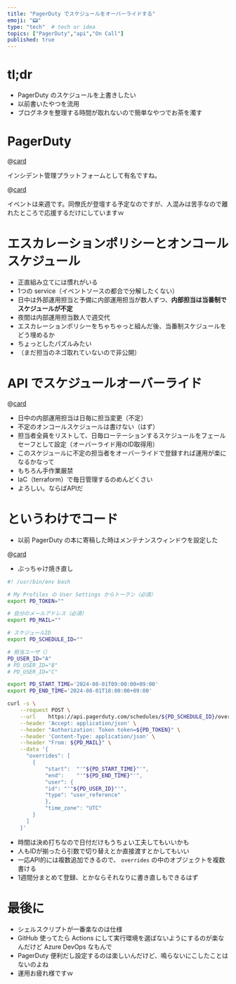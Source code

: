 ```yaml
---
title: "PagerDuty でスケジュールをオーバーライドする"
emoji: "📟"
type: "tech"  # tech or idea
topics: ["PagerDuty","api","On Call"]
published: true
---
```


# tl;dr

- PagerDuty のスケジュールを上書きしたい
- 以前書いたやつを流用
- ブログネタを整理する時間が取れないので簡単なやつでお茶を濁す

# PagerDuty

@[card](https://www.pagerduty.co.jp/)

インシデント管理プラットフォームとして有名ですね。

@[card](https://www.pagerduty.co.jp/pagerdutyontourtokyo/)

イベントは来週です。同僚氏が登壇する予定なのですが、人混みは苦手なので離れたところで応援するだけにしていますｗ

# エスカレーションポリシーとオンコールスケジュール

- 正直組み立てには慣れがいる
- 1つの service（イベントソースの都合で分解したくない）
- 日中は外部運用担当と予備に内部運用担当が数人ずつ、**内部担当は当番制でスケジュールが不定**
- 夜間は内部運用担当数人で週交代
- エスカレーションポリシーをちゃちゃっと組んだ後、当番制スケジュールをどう埋めるか
- ちょっとしたパズルみたい
- （まだ担当のネゴ取れていないので非公開）

# API でスケジュールオーバーライド

@[card](https://developer.pagerduty.com/api-reference/41d0a7c3c3a01-create-one-or-more-overrides)

- 日中の内部運用担当は日毎に担当変更（不定）
- 不定のオンコールスケジュールは書けない（はず）
- 担当者全員をリストして、日毎ローテーションするスケジュールをフェールセーフとして設定（オーバーライド用のID取得用）
- このスケジュールに不定の担当者をオーバーライドで登録すれば運用が楽になるかなって
- もちろん手作業厳禁
- IaC（terraform）で毎日管理するのめんどくさい
- よろしい。ならばAPIだ

# というわけでコード

- 以前 PagerDuty の本に寄稿した時はメンテナンスウィンドウを設定した

@[card](https://github.com/officel/pagerduty-terraform-examples/blob/main/bin/pd_maintenance.sh)

- ぶっちゃけ焼き直し

```bash
#! /usr/bin/env bash

# My Profiles の User Settings からトークン（必須）
export PD_TOKEN=""

# 自分のメールアドレス（必須）
export PD_MAIL=""

# スケジュールID
export PD_SCHEDULE_ID=""

# 担当ユーザ（）
PD_USER_ID="A"
# PD_USER_ID="B"
# PD_USER_ID="C"

export PD_START_TIME='2024-08-01T09:00:00+09:00'
export PD_END_TIME='2024-08-01T18:00:00+09:00'

curl -s \
    --request POST \
    --url    https://api.pagerduty.com/schedules/${PD_SCHEDULE_ID}/overrides \
    --header 'Accept: application/json' \
    --header "Authorization: Token token=${PD_TOKEN}" \
    --header 'Content-Type: application/json' \
    --header "From: ${PD_MAIL}" \
    --data '{
      "overrides": [
        {
            "start":  "'"${PD_START_TIME}"'",
            "end":    "'"${PD_END_TIME}"'",
            "user": {
            "id": "'"${PD_USER_ID}"'",
            "type": "user_reference"
            },
            "time_zone": "UTC"
        }
      ]
    }'
```

- 時間は決め打ちなので日付だけもうちょい工夫してもいいかも
- 人もIDが揃ったら引数で切り替えとか直接渡すとかしてもいい
- 一応API的には複数追加できるので、 `overrides` の中のオブジェクトを複数書ける
- 1週間分まとめて登録、とかならそれなりに書き直しもできるはず

# 最後に

- シェルスクリプトが一番楽なのは仕様
- GitHub 使ってたら Actions にして実行環境を選ばないようにするのが楽なんだけど Azure DevOps なもんで
- PagerDuty 便利だし設定するのは楽しいんだけど、鳴らないにこしたことはないのよね
- 運用お疲れ様ですｗ
